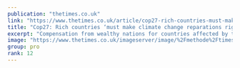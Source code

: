```yaml
---
publication: "thetimes.co.uk"
link: "https://www.thetimes.co.uk/article/cop27-rich-countries-must-make-climate-change-reparations-right-now-895fzm3q6"
title: "Cop27: Rich countries ‘must make climate change reparations right now’"
excerpt: "Compensation from wealthy nations for countries affected by the ravages of global warming will be “unavoidable”, a Ugandan activist has said"
image: "https://www.thetimes.co.uk/imageserver/image/%2Fmethode%2Ftimes%2Fprod%2Fweb%2Fbin%2Fa43d00f0-61cd-11ed-8adc-caffed0685f5.jpg?crop=3887%2C2186%2C226%2C67&resize=1200"
group: pro
rank: 12
---
```

